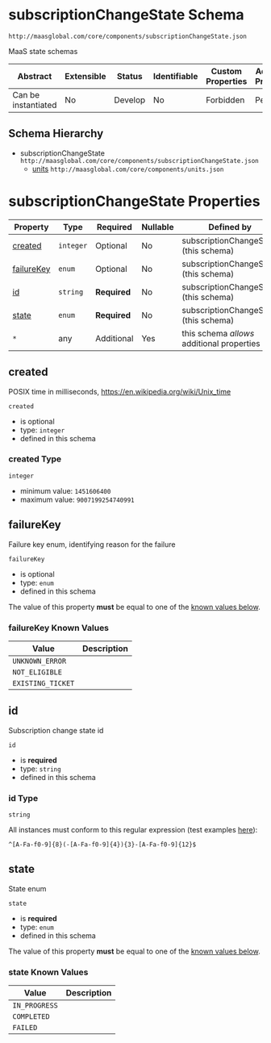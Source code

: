 # subscriptionChangeState Schema

```
http://maasglobal.com/core/components/subscriptionChangeState.json
```

MaaS state schemas

| Abstract            | Extensible | Status  | Identifiable | Custom Properties | Additional Properties | Defined In                                                                   |
| ------------------- | ---------- | ------- | ------------ | ----------------- | --------------------- | ---------------------------------------------------------------------------- |
| Can be instantiated | No         | Develop | No           | Forbidden         | Permitted             | [core/components/subscriptionChangeState.json](subscriptionChangeState.json) |

## Schema Hierarchy

- subscriptionChangeState `http://maasglobal.com/core/components/subscriptionChangeState.json`
  - [units](units.md) `http://maasglobal.com/core/components/units.json`

# subscriptionChangeState Properties

| Property                  | Type      | Required     | Nullable | Defined by                                 |
| ------------------------- | --------- | ------------ | -------- | ------------------------------------------ |
| [created](#created)       | `integer` | Optional     | No       | subscriptionChangeState (this schema)      |
| [failureKey](#failurekey) | `enum`    | Optional     | No       | subscriptionChangeState (this schema)      |
| [id](#id)                 | `string`  | **Required** | No       | subscriptionChangeState (this schema)      |
| [state](#state)           | `enum`    | **Required** | No       | subscriptionChangeState (this schema)      |
| `*`                       | any       | Additional   | Yes      | this schema _allows_ additional properties |

## created

POSIX time in milliseconds, https://en.wikipedia.org/wiki/Unix_time

`created`

- is optional
- type: `integer`
- defined in this schema

### created Type

`integer`

- minimum value: `1451606400`
- maximum value: `9007199254740991`

## failureKey

Failure key enum, identifying reason for the failure

`failureKey`

- is optional
- type: `enum`
- defined in this schema

The value of this property **must** be equal to one of the [known values below](#failurekey-known-values).

### failureKey Known Values

| Value             | Description |
| ----------------- | ----------- |
| `UNKNOWN_ERROR`   |             |
| `NOT_ELIGIBLE`    |             |
| `EXISTING_TICKET` |             |

## id

Subscription change state id

`id`

- is **required**
- type: `string`
- defined in this schema

### id Type

`string`

All instances must conform to this regular expression (test examples
[here](<https://regexr.com/?expression=%5E%5BA-Fa-f0-9%5D%7B8%7D(-%5BA-Fa-f0-9%5D%7B4%7D)%7B3%7D-%5BA-Fa-f0-9%5D%7B12%7D%24>)):

```regex
^[A-Fa-f0-9]{8}(-[A-Fa-f0-9]{4}){3}-[A-Fa-f0-9]{12}$
```

## state

State enum

`state`

- is **required**
- type: `enum`
- defined in this schema

The value of this property **must** be equal to one of the [known values below](#state-known-values).

### state Known Values

| Value         | Description |
| ------------- | ----------- |
| `IN_PROGRESS` |             |
| `COMPLETED`   |             |
| `FAILED`      |             |
